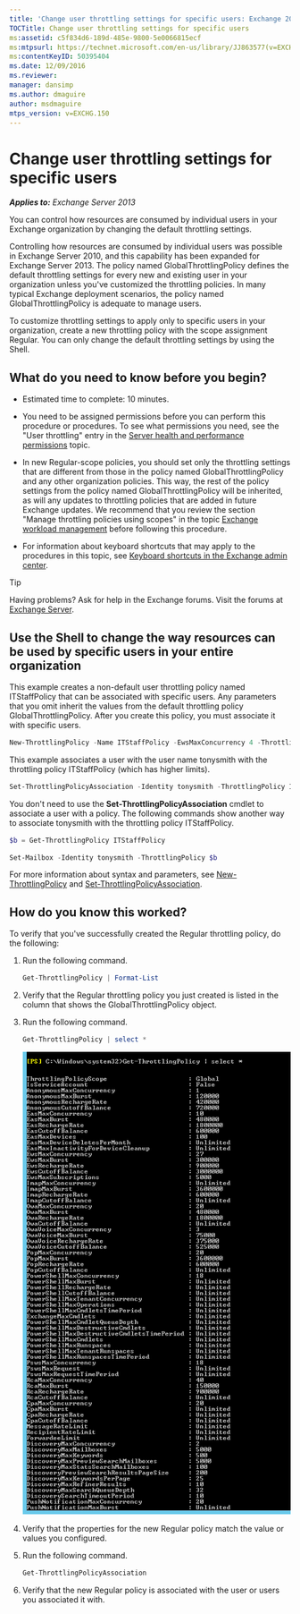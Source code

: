 ```yaml
---
title: 'Change user throttling settings for specific users: Exchange 2013 Help'
TOCTitle: Change user throttling settings for specific users
ms:assetid: c5f834d6-189d-485e-9800-5e0066815ecf
ms:mtpsurl: https://technet.microsoft.com/en-us/library/JJ863577(v=EXCHG.150)
ms:contentKeyID: 50395404
ms.date: 12/09/2016
ms.reviewer: 
manager: dansimp
ms.author: dmaguire
author: msdmaguire
mtps_version: v=EXCHG.150
---
```


# Change user throttling settings for specific users

_**Applies to:** Exchange Server 2013_

You can control how resources are consumed by individual users in your Exchange organization by changing the default throttling settings.

Controlling how resources are consumed by individual users was possible in Exchange Server 2010, and this capability has been expanded for Exchange Server 2013. The policy named GlobalThrottlingPolicy defines the default throttling settings for every new and existing user in your organization unless you've customized the throttling policies. In many typical Exchange deployment scenarios, the policy named GlobalThrottlingPolicy is adequate to manage users.

To customize throttling settings to apply only to specific users in your organization, create a new throttling policy with the scope assignment Regular. You can only change the default throttling settings by using the Shell.

## What do you need to know before you begin?

- Estimated time to complete: 10 minutes.

- You need to be assigned permissions before you can perform this procedure or procedures. To see what permissions you need, see the "User throttling" entry in the [Server health and performance permissions](server-health-and-performance-permissions-exchange-2013-help.md) topic.

- In new Regular-scope policies, you should set only the throttling settings that are different from those in the policy named GlobalThrottlingPolicy and any other organization policies. This way, the rest of the policy settings from the policy named GlobalThrottlingPolicy will be inherited, as will any updates to throttling policies that are added in future Exchange updates. We recommend that you review the section "Manage throttling policies using scopes" in the topic [Exchange workload management](exchange-workload-management-exchange-2013-help.md) before following this procedure.

- For information about keyboard shortcuts that may apply to the procedures in this topic, see [Keyboard shortcuts in the Exchange admin center](keyboard-shortcuts-in-the-exchange-admin-center-2013-help.md).

> [!TIP]
> Having problems? Ask for help in the Exchange forums. Visit the forums at [Exchange Server](https://go.microsoft.com/fwlink/p/?linkid=60612).

## Use the Shell to change the way resources can be used by specific users in your entire organization

This example creates a non-default user throttling policy named ITStaffPolicy that can be associated with specific users. Any parameters that you omit inherit the values from the default throttling policy GlobalThrottlingPolicy. After you create this policy, you must associate it with specific users.

```powershell
New-ThrottlingPolicy -Name ITStaffPolicy -EwsMaxConcurrency 4 -ThrottlingPolicyScope Regular
```

This example associates a user with the user name tonysmith with the throttling policy ITStaffPolicy (which has higher limits).

```powershell
Set-ThrottlingPolicyAssociation -Identity tonysmith -ThrottlingPolicy ITStaffPolicy
```

You don't need to use the **Set-ThrottlingPolicyAssociation** cmdlet to associate a user with a policy. The following commands show another way to associate tonysmith with the throttling policy ITStaffPolicy.

```powershell
$b = Get-ThrottlingPolicy ITStaffPolicy
```

```powershell
Set-Mailbox -Identity tonysmith -ThrottlingPolicy $b
```

For more information about syntax and parameters, see [New-ThrottlingPolicy](https://technet.microsoft.com/en-us/library/dd351045\(v=exchg.150\)) and [Set-ThrottlingPolicyAssociation](https://technet.microsoft.com/en-us/library/ff459231\(v=exchg.150\)).

## How do you know this worked?

To verify that you've successfully created the Regular throttling policy, do the following:

1. Run the following command.

   ```powershell
   Get-ThrottlingPolicy | Format-List
   ```

2. Verify that the Regular throttling policy you just created is listed in the column that shows the GlobalThrottlingPolicy object.

3. Run the following command.

   ```powershell
   Get-ThrottlingPolicy | select *
   ```
   ![Details On Throttling Policy](images/DetailsOnThrottlingPolicy.png)

4. Verify that the properties for the new Regular policy match the value or values you configured.

5. Run the following command.

   ```powershell
   Get-ThrottlingPolicyAssociation
   ```

6. Verify that the new Regular policy is associated with the user or users you associated it with.
